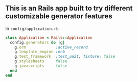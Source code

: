 ## This is an Rails app built to try different customizable generator features

In `config/application.rb`

```ruby
class Application < Rails::Application
  config.generators do |g|
    g.orm             :active_record
    g.template_engine :erb
    g.test_framework  :test_unit, fixture: false
    g.stylesheets     false
    g.javascripts     false
  end
end
```